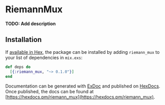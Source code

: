 # RiemannMux

**TODO: Add description**

## Installation

If [available in Hex](https://hex.pm/docs/publish), the package can be installed
by adding `riemann_mux` to your list of dependencies in `mix.exs`:

```elixir
def deps do
  [{:riemann_mux, "~> 0.1.0"}]
end
```

Documentation can be generated with [ExDoc](https://github.com/elixir-lang/ex_doc)
and published on [HexDocs](https://hexdocs.pm). Once published, the docs can
be found at [https://hexdocs.pm/riemann_mux](https://hexdocs.pm/riemann_mux).

